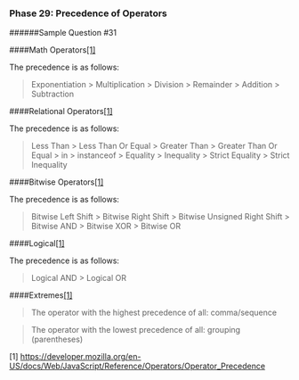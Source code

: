 ### Phase 29: Precedence of Operators
######Sample Question #31

####Math Operators[[1]](https://developer.mozilla.org/en-US/docs/Web/JavaScript/Reference/Operators/Operator_Precedence)

The precedence is as follows: 
>Exponentiation > Multiplication > Division > Remainder > Addition > Subtraction


####Relational Operators[[1]](https://developer.mozilla.org/en-US/docs/Web/JavaScript/Reference/Operators/Operator_Precedence)

The precedence is as follows:
>Less Than > Less Than Or Equal	> Greater Than > Greater Than Or Equal > in > instanceof > Equality > Inequality > Strict Equality > Strict Inequality


####Bitwise Operators[[1]](https://developer.mozilla.org/en-US/docs/Web/JavaScript/Reference/Operators/Operator_Precedence)

The precedence is as follows:
>Bitwise Left Shift > Bitwise Right Shift > Bitwise Unsigned Right Shift > Bitwise AND > Bitwise XOR > Bitwise OR


####Logical[[1]](https://developer.mozilla.org/en-US/docs/Web/JavaScript/Reference/Operators/Operator_Precedence)

The precedence is as follows:
>Logical AND > Logical OR


####Extremes[[1]](https://developer.mozilla.org/en-US/docs/Web/JavaScript/Reference/Operators/Operator_Precedence)

>	The operator with the highest precedence of all: comma/sequence

>	The operator with the lowest precedence of all: grouping (parentheses)


[1] https://developer.mozilla.org/en-US/docs/Web/JavaScript/Reference/Operators/Operator_Precedence
